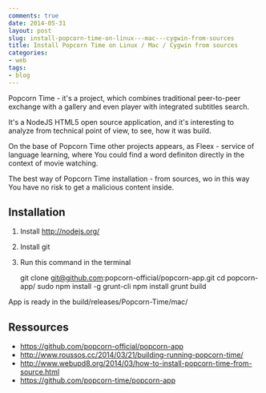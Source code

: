 ```yaml
---
comments: true
date: 2014-05-31
layout: post
slug: install-popcorn-time-on-linux---mac---cygwin-from-sources
title: Install Popcorn Time on Linux / Mac / Cygwin from sources
categories:
- web
tags:
- blog
---
```


Popcorn Time - it's a project, which combines traditional peer-to-peer exchange with a gallery and even player with integrated subtitles search.

It's a NodeJS HTML5 open source application, and it's interesting to analyze from technical point of view, to see, how it was build.

On the base of Popcorn Time other projects appears, as Fleex - service of language learning, where You could find a word definiton directly in the context of movie watching.

The best way of Popcorn Time installation - from sources, wo in this way You have no risk to get a malicious content inside.

## Installation

1. Install http://nodejs.org/
2. Install git
3. Run this command in the terminal

	git clone git@github.com:popcorn-official/popcorn-app.git
	cd popcorn-app/
	sudo npm install -g grunt-cli
	npm install
	grunt build

App is ready in the build/releases/Popcorn-Time/mac/

## Ressources

* https://github.com/popcorn-official/popcorn-app
* http://www.roussos.cc/2014/03/21/building-running-popcorn-time/
* http://www.webupd8.org/2014/03/how-to-install-popcorn-time-from-source.html
* https://github.com/popcorn-time/popcorn-app
